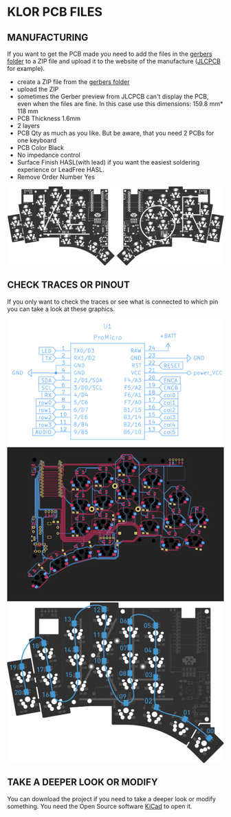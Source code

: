 # KLOR PCB FILES

## MANUFACTURING
If you want to get the PCB made you need to add the files in the [gerbers folder](/PCB/klor1_3/gerbers/) to a ZIP file and upload it to the website of the manufacture ([JLCPCB](https://jlcpcb.com/) for example).

- create a ZIP file from the [gerbers folder](/PCB/klor1_3/gerbers/)
- upload the ZIP
- sometimes the Gerber preview from JLCPCB can't display the PCB, even when the files are fine. In this case use this dimensions: 159.8 mm* 118 mm
- PCB Thickness 1.6mm
- 2 layers
- PCB Qty as much as you like. But be aware, that you need 2 PCBs for one keyboard
- PCB Color Black
- No impedance control
- Surface Finish HASL(with lead) if you want the easiest soldering experience or LeadFree HASL.
- Remove Order Number Yes

![KLOR pcb](/docs/images/KLORpcb.png)



## CHECK TRACES OR PINOUT

If you only want to check the traces or see what is connected to which pin you can take a look at these graphics.


![KLOR pinout](/docs/images/KLORpinout.png)
![KLOR traces](/docs/images/KLORtraces.png)
![KLOR LED order](/docs/images/KLOR_LEDorder.png)




## TAKE A DEEPER LOOK OR MODIFY 

You can download the project if you need to take a deeper look or modify something. You need the Open Source software [KiCad](https://www.kicad.org/) to open it.
